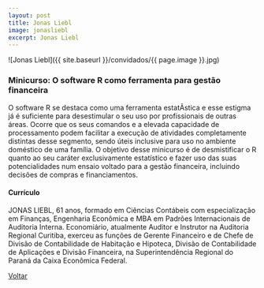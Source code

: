 ```yaml
---
layout: post
title: Jonas Liebl
image: jonasliebl
excerpt: Jonas Liebl
---
```

![Jonas Liebl]({{ site.baseurl }}/convidados/{{ page.image }}.jpg)


### Minicurso: O software R como ferramenta para gestão financeira

O software R se destaca como uma ferramenta estatÃ­stica e esse estigma já é suficiente para desestimular o seu uso por profissionais de outras áreas. Ocorre que os seus comandos e a elevada capacidade de processamento podem facilitar a execução de atividades completamente distintas desse segmento, sendo úteis inclusive para uso no ambiente doméstico de uma famí­lia. O objetivo desse minicurso é de desmistificar o R quanto ao seu caráter exclusivamente estatí­stico e fazer uso das suas potencialidades num ensaio voltado para a gestão financeira, incluindo decisões de compras e financiamentos.

#### Currículo

JONAS LIEBL, 61 anos, formado em Ciências Contábeis com especialização em Finanças, Engenharia Econômica e MBA em Padrões Internacionais de Auditoria Interna. Economiário, atualmente Auditor e Instrutor na Auditoria Regional Curitiba, exerceu as funções de Gerente Financeiro e de Chefe de Divisão de Contabilidade de Habitação e Hipoteca, Divisão de Contabilidade de Aplicações e Divisão Financeira, na Superintendência Regional do Paraná da Caixa Econômica Federal.

<a href="{{ site.baseurl }}/index.html">Voltar</a>
